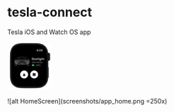 # tesla-connect
Tesla iOS and Watch OS app

<img src="https://github.com/n-ravichandran/tesla-connect/blob/main/screenshots/watch_home.png" width="100">

![alt HomeScreen](screenshots/app_home.png =250x)
